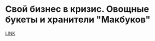 # Свой бизнес в кризис. Овощные букеты и хранители "Макбуков"



[LINK](https://varlamov.ru/1315623.html)